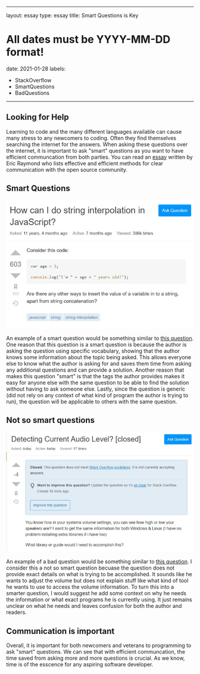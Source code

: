 
---
layout: essay
type: essay
title: Smart Questions is Key
# All dates must be YYYY-MM-DD format!
date: 2021-01-28
labels:
  - StackOverflow
  - SmartQuestions
  - BadQuestions
---


## Looking for Help
Learning to code and the many different languages available can cause many stress to any newcomers to coding. Often they find themselves searching the internet for the answers. When asking these questions over the internet, it is important to ask "smart" questions as you want to have efficient communcation from both parties. You can read an [essay](http://www.catb.org/esr/faqs/smart-questions.html) written by Eric Raymond who lists effective and efficient methods for clear communication with the open source community. 

## Smart Questions

<img class="ui medium right floated rounded image" src="../images/smartquestion.jpg"> 

An example of a smart question would be something similar to [this question](https://stackoverflow.com/questions/tagged/javascript?sort=Newest&edited=true). One reason that this question is a smart question is because the author is asking the question using specific vocabulary, showing that the author knows some information about the topic being asked. This allows everyone else to know what the author is asking for and saves them time from asking any additional questions and can provide a solution. Another reason that makes this question "smart" is that the tags the author provides makes it easy for anyone else with the same question to be able to find the solution without having to ask someone else. Lastly, since the question is generic (did not rely on any context of what kind of program the author is trying to run), the question will be applicable to others with the same question.

## Not so smart questions

<img class="ui medium right floated rounded image" src="../images/badquestion.jpg">

An example of a bad question would be something similar to [this question](https://stackoverflow.com/questions/65950918/detecting-current-audio-level). I consider this a not so smart question becuase the question does not provide exact details on what is trying to be accomplished. It sounds like he wants to adjust the volume but does not explain stuff like what kind of tool he wants to use to access the volume information. To turn this into a smarter question, I would suggest he add some context on why he needs the information or what exact programs he is currently using. It just remains unclear on what he needs and leaves confusion for both the author and readers.

## Communication is important

Overall, it is important for both newcomers and veterans to programming to ask "smart" questions. We can see that with efficient communcation, the time saved from asking more and more questions is crucial. As we know, time is of the esscence for any aspiring software developer.




